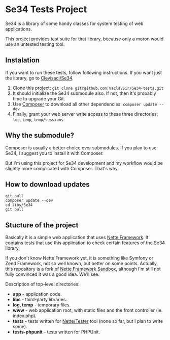 # Se34 Tests Project

Se34 is a library of some handy classes for system testing of web applications.

This project provides test suite for that library, because only a moron would use an untested testing tool.

## Instalation

If you want to run these tests, follow following instructions. If you want just the library, go to [Clevisaci/Se34](https://github.com/Clevisaci/Se34).

1. Clone this project: `git clone git@github.com:VaclavSir/Se34-tests.git`
2. It should initialize the Se34 submodule also. If not, then it's probably time to upgrade your Git.
3. Use [Composer](http://getcomposer.org/) to download all other dependencies: `composer update --dev`
4. Finally, grant your web server write access to these three directories: `log`, `temp`, `temp/sessions`

## Why the submodule?

Composer is usually a better choice over submodules. If you plan to use Se34, I suggest you to install it with Composer.

But I'm using this project for Se34 development and my workflow would be slightly more complicated with Composer. That's why.

## How to download updates

	git pull
	composer update --dev
	cd libs/Se34
	git pull

## Stucture of the project

Basically it is a simple web application that uses [Nette Framework](http://nette.org/). It contains tests that use this application to check certain features of the Se34 library.

If you don't know Nette Framework yet, it is something like Symfony or Zend Framework, not so well known, but better on some points. Actually, this repository is a fork of [Nette Framework Sandbox](https://github.com/nette/sandbox), although I'm still not fully convinced it was a good idea. We'll see.

Description of top-level directories:

- **app** - application code.
- **libs** - third-party libraries.
- **log, temp** - temporary files.
- **www** - web application root, with static files and the front controller (ie. index.php).
- **tests** - tests written for [Nette/Tester](https://github.com/nette/tester) tool (none so far, but I plan to write some).
- **tests-phpunit** - tests written for PHPUnit.
